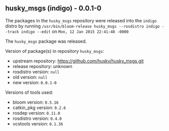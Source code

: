 ## husky_msgs (indigo) - 0.0.1-0

The packages in the `husky_msgs` repository were released into the `indigo` distro by running `/usr/bin/bloom-release husky_msgs --rosdistro indigo --track indigo --edit` on `Mon, 12 Jan 2015 22:41:48 -0000`

The `husky_msgs` package was released.

Version of package(s) in repository `husky_msgs`:
- upstream repository: https://github.com/husky/husky_msgs.git
- release repository: unknown
- rosdistro version: `null`
- old version: `null`
- new version: `0.0.1-0`

Versions of tools used:
- bloom version: `0.5.16`
- catkin_pkg version: `0.2.6`
- rosdep version: `0.11.0`
- rosdistro version: `0.4.0`
- vcstools version: `0.1.36`


